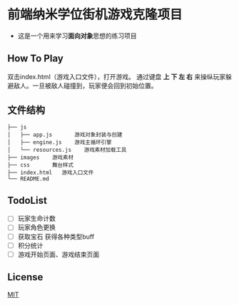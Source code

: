 # 前端纳米学位街机游戏克隆项目

* 这是一个用来学习**面向对象**思想的练习项目

## How To Play
双击index.html（游戏入口文件），打开游戏。 通过键盘 **上 下 左 右** 来操纵玩家躲避敌人。一旦被敌人碰撞到，玩家便会回到初始位置。

## 文件结构
```shell
├── js
│   ├── app.js       游戏对象封装与创建
│   ├── engine.js    游戏主循环引擎
│   └── resources.js    游戏素材加载工具
├── images    游戏素材
├── css       舞台样式
├── index.html   游戏入口文件
└── README.md
```

## TodoList
+ [ ] 玩家生命计数
+ [ ] 玩家角色更换
+ [ ] 获取宝石 获得各种类型buff
+ [ ] 积分统计
+ [ ] 游戏开始页面、游戏结束页面

## License
[MIT](http://opensource.org/licenses/MIT)


